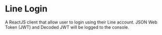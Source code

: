 # Line Login

A ReactJS client that allow user to login using their Line account. JSON Web Token (JWT) and Decoded JWT will be logged to the console.